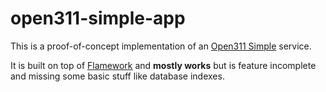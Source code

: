 open311-simple-app
==

This is a proof-of-concept implementation of an [Open311 Simple](https://github.com/straup/open311-simple/) service.

It is built on top of [Flamework](https://github.com/straup/flamework) and **mostly works** but is feature incomplete and missing some basic stuff like database indexes.

